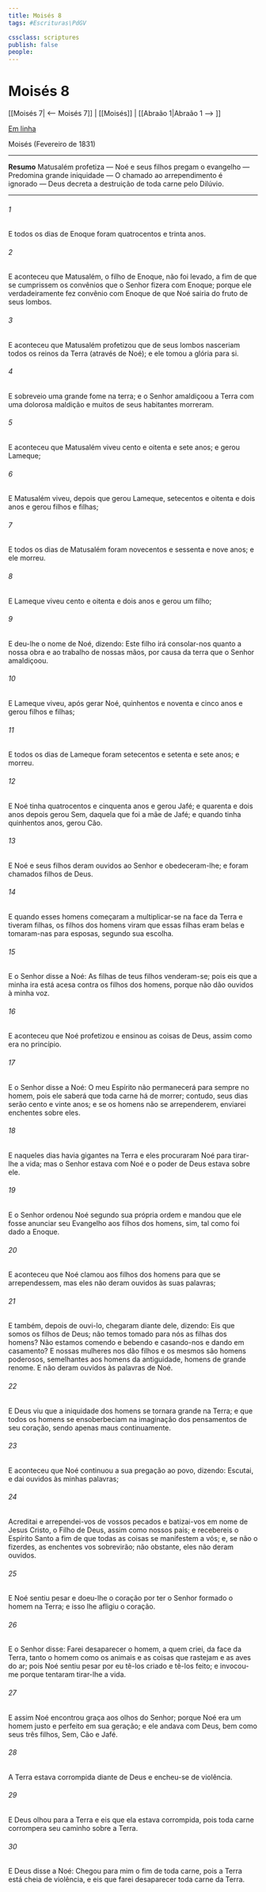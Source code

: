 ```yaml
---
title: Moisés 8
tags: #Escrituras\PdGV

cssclass: scriptures
publish: false
people:
---
```


# Moisés 8
[[Moisés 7| <-- Moisés 7]] | [[Moisés]] | [[Abraão 1|Abraão 1 --> ]]

[Em linha](https://churchofjesuschrist.org/study/scriptures/pgp/moses/8?lang=por)

Moisés
(Fevereiro de 1831)

---
__Resumo__
Matusalém profetiza — Noé e seus filhos pregam o evangelho — Predomina grande iniquidade — O chamado ao arrependimento é ignorado — Deus decreta a destruição de toda carne pelo Dilúvio.

---
###### 1 
E todos os dias de Enoque foram quatrocentos e trinta anos.

###### 2 
E aconteceu que Matusalém, o filho de Enoque, não foi levado, a fim de que se cumprissem os convênios que o Senhor fizera com Enoque; porque ele verdadeiramente fez convênio com Enoque de que Noé sairia do fruto de seus lombos.

###### 3 
E aconteceu que Matusalém profetizou que de seus lombos nasceriam todos os reinos da Terra (através de Noé); e ele tomou a glória para si.

###### 4 
E sobreveio uma grande fome na terra; e o Senhor amaldiçoou a Terra com uma dolorosa maldição e muitos de seus habitantes morreram.

###### 5 
E aconteceu que Matusalém viveu cento e oitenta e sete anos; e gerou Lameque;

###### 6 
E Matusalém viveu, depois que gerou Lameque, setecentos e oitenta e dois anos e gerou filhos e filhas;

###### 7 
E todos os dias de Matusalém foram novecentos e sessenta e nove anos; e ele morreu.

###### 8 
E Lameque viveu cento e oitenta e dois anos e gerou um filho;

###### 9 
E deu-lhe o nome de Noé, dizendo: Este filho irá consolar-nos quanto a nossa obra e ao trabalho de nossas mãos, por causa da terra que o Senhor amaldiçoou.

###### 10 
E Lameque viveu, após gerar Noé, quinhentos e noventa e cinco anos e gerou filhos e filhas;

###### 11 
E todos os dias de Lameque foram setecentos e setenta e sete anos; e morreu.

###### 12 
E Noé tinha quatrocentos e cinquenta anos e gerou Jafé; e quarenta e dois anos depois gerou Sem, daquela que foi a mãe de Jafé; e quando tinha quinhentos anos, gerou Cão.

###### 13 
E Noé e seus filhos deram ouvidos ao Senhor e obedeceram-lhe; e foram chamados filhos de Deus.

###### 14 
E quando esses homens começaram a multiplicar-se na face da Terra e tiveram filhas, os filhos dos homens viram que essas filhas eram belas e tomaram-nas para esposas, segundo sua escolha.

###### 15 
E o Senhor disse a Noé: As filhas de teus filhos venderam-se; pois eis que a minha ira está acesa contra os filhos dos homens, porque não dão ouvidos à minha voz.

###### 16 
E aconteceu que Noé profetizou e ensinou as coisas de Deus, assim como era no princípio.

###### 17 
E o Senhor disse a Noé: O meu Espírito não permanecerá para sempre no homem, pois ele saberá que toda carne há de morrer; contudo, seus dias serão cento e vinte anos; e se os homens não se arrependerem, enviarei enchentes sobre eles.

###### 18 
E naqueles dias havia gigantes na Terra e eles procuraram Noé para tirar-lhe a vida; mas o Senhor estava com Noé e o poder de Deus estava sobre ele.

###### 19 
E o Senhor ordenou Noé segundo sua própria ordem e mandou que ele fosse anunciar seu Evangelho aos filhos dos homens, sim, tal como foi dado a Enoque.

###### 20 
E aconteceu que Noé clamou aos filhos dos homens para que se arrependessem, mas eles não deram ouvidos às suas palavras;

###### 21 
E também, depois de ouvi-lo, chegaram diante dele, dizendo: Eis que somos os filhos de Deus; não temos tomado para nós as filhas dos homens? Não estamos comendo e bebendo e casando-nos e dando em casamento? E nossas mulheres nos dão filhos e os mesmos são homens poderosos, semelhantes aos homens da antiguidade, homens de grande renome. E não deram ouvidos às palavras de Noé.

###### 22 
E Deus viu que a iniquidade dos homens se tornara grande na Terra; e que todos os homens se ensoberbeciam na imaginação dos pensamentos de seu coração, sendo apenas maus continuamente.

###### 23 
E aconteceu que Noé continuou a sua pregação ao povo, dizendo: Escutai, e dai ouvidos às minhas palavras;

###### 24 
Acreditai e arrependei-vos de vossos pecados e batizai-vos em nome de Jesus Cristo, o Filho de Deus, assim como nossos pais; e recebereis o Espírito Santo a fim de que todas as coisas se manifestem a vós; e, se não o fizerdes, as enchentes vos sobrevirão; não obstante, eles não deram ouvidos.

###### 25 
E Noé sentiu pesar e doeu-lhe o coração por ter o Senhor formado o homem na Terra; e isso lhe afligiu o coração.

###### 26 
E o Senhor disse: Farei desaparecer o homem, a quem criei, da face da Terra, tanto o homem como os animais e as coisas que rastejam e as aves do ar; pois Noé sentiu pesar por eu tê-los criado e tê-los feito; e invocou-me porque tentaram tirar-lhe a vida.

###### 27 
E assim Noé encontrou graça aos olhos do Senhor; porque Noé era um homem justo e perfeito em sua geração; e ele andava com Deus, bem como seus três filhos, Sem, Cão e Jafé.

###### 28 
A Terra estava corrompida diante de Deus e encheu-se de violência.

###### 29 
E Deus olhou para a Terra e eis que ela estava corrompida, pois toda carne corrompera seu caminho sobre a Terra.

###### 30 
E Deus disse a Noé: Chegou para mim o fim de toda carne, pois a Terra está cheia de violência, e eis que farei desaparecer toda carne da Terra.

